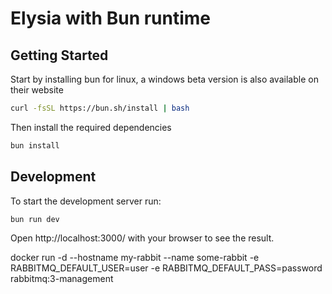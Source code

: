 # Elysia with Bun runtime

## Getting Started
Start by installing bun for linux, a windows beta version is also available on their website
```bash
curl -fsSL https://bun.sh/install | bash
```

Then install the required dependencies
```bash
bun install
```

## Development
To start the development server run:
```bash
bun run dev
```

Open http://localhost:3000/ with your browser to see the result.

docker run -d --hostname my-rabbit --name some-rabbit -e RABBITMQ_DEFAULT_USER=user -e RABBITMQ_DEFAULT_PASS=password rabbitmq:3-management